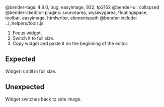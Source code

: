 @bender-tags: 4.9.0, bug, easyimage, 932, tp3162
@bender-ui: collapsed
@bender-ckeditor-plugins: sourcearea, wysiwygarea, floatingspace, toolbar, easyimage, htmlwriter, elementspath
@bender-include: ../_helpers/tools.js

1. Focus widget.
2. Switch it to full size.
3. Copy widget and paste it on the beginning of the editor.

## Expected

Widget is still in full size.

## Unexpected

Widget switches back to side image.
